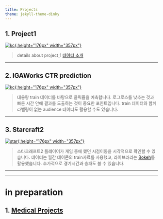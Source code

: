 ```yaml
---
title: Projects
theme: jekyll-theme-dinky
---
```



## 1. Project1

[![kc](/assets/img/sample/[PR][kc]title.png){:height="176px" width="357px"}](https://nbviewer.jupyter.org/github/HaeHwan/HaeHwan.github.io/blob/master/assets/projects/KC%20house%20price/%5BHouse%5D%20%EC%A7%91%EA%B0%92%20%ED%81%B4%EB%9F%AC%EC%8A%A4%ED%84%B0%EB%A7%81.ipynb)

> details about project_1 [데이터 소개](https://webcache.googleusercontent.com/search?q=cache:PRey_KADxA8J:https://www.teacheron.com/dwld-file%3FfileName%3D8p%26key%3Djf+&cd=2&hl=en&ct=clnk&gl=kr)

***  

## 2. IGAWorks CTR prediction

[![kc](/assets/img/sample/[PR][CTR]title.png){:height="176px" width="357px"}](https://github.com/HaeHwan/HaeHwan.github.io/tree/master/assets/projects/IGAWorks)

> 대용량 train 데이터를 바탕으로 클릭율을 예측합니다. 로그로스를 낮추는 것과 빠른 시간 안에 결과를 도출하는 것이 중요한 포인트입니다. train 데이터와 함께 라벨링이 없는 audience 데이터도 활용할 수도 있습니다.  

***

## 3. Starcraft2

[![star](/assets/img/project/[PR][star2]camera.png){:height="176px" width="357px"}](https://nbviewer.jupyter.org/github/HaeHwan/HaeHwan.github.io/blob/5292605af8d1ac0158f99bf368e0f6dc7dcbeb65/assets/projects/star2/camera%20movement%20of%20the%20players.ipynb)

> 스타크래프트2 플레이어가 게임 중에 했던 시점이동을 시각적으로 확인할 수 있습니다. 데이터는 월간 데이콘의 train자료를 사용했고, 라이브러리는 [Bokeh](https://docs.bokeh.org/en/latest/index.html#)를 활용했습니다. 추가적으로 경기시간과 승패도 볼 수 있습니다.


*** 
***  
  
    
      
      
# in preparation

## 1. [Medical Projects](https://medicalproject1.github.io/beta/) 


